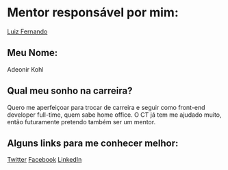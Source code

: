 # Mentor responsável por mim:

[Luiz Fernando](/profiles/mentors/profiles/luiz_fernando.md)

## Meu Nome:

Adeonir Kohl

## Qual meu sonho na carreira?

Quero me aperfeiçoar para trocar de carreira e seguir como front-end developer full-time, quem sabe home office. O CT já tem me ajudado muito, então futuramente pretendo também ser um mentor.

## Alguns links para me conhecer melhor:

[Twitter](http://www.twitter.com/adeonir)
[Facebook](http://www.facebook.com/adeonir)
[LinkedIn](https://br.linkedin.com/in/adeonir-kohl-85599420)
